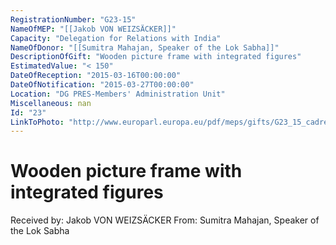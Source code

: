 ```yaml
---
RegistrationNumber: "G23-15"
NameOfMEP: "[[Jakob VON WEIZSÄCKER]]"
Capacity: "Delegation for Relations with India"
NameOfDonor: "[[Sumitra Mahajan, Speaker of the Lok Sabha]]"
DescriptionOfGift: "Wooden picture frame with integrated figures"
EstimatedValue: "< 150"
DateOfReception: "2015-03-16T00:00:00"
DateOfNotification: "2015-03-27T00:00:00"
Location: "DG PRES-Members' Administration Unit"
Miscellaneous: nan
Id: "23"
LinkToPhoto: "http://www.europarl.europa.eu/pdf/meps/gifts/G23_15_cadre_en_bois.JPG#"
---
```


# Wooden picture frame with integrated figures

Received by: Jakob VON WEIZSÄCKER
From: Sumitra Mahajan, Speaker of the Lok Sabha
